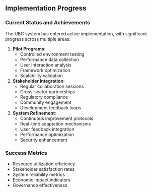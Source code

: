 ## Implementation Progress
### Current Status and Achievements
The UBC system has entered active implementation, with significant progress across multiple areas:
1. **Pilot Programs**:
   - Controlled environment testing
   - Performance data collection
   - User interaction analysis
   - Framework optimization
   - Scalability validation
2. **Stakeholder Integration**:
   - Regular collaboration sessions
   - Cross-sector partnerships
   - Regulatory compliance
   - Community engagement
   - Development feedback loops
3. **System Refinement**:
   - Continuous improvement protocols
   - Real-time adaptation mechanisms
   - User feedback integration
   - Performance optimization
   - Security enhancement
### Success Metrics
- Resource utilization efficiency
- Stakeholder satisfaction rates
- System reliability metrics
- Economic impact indicators
- Governance effectiveness
